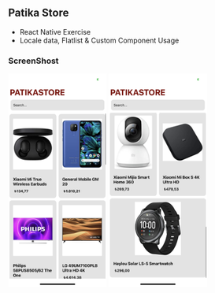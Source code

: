 ## Patika Store

- React Native Exercise
- Locale data, Flatlist & Custom Component Usage

### ScreenShost

<img src="./ss1.PNG" width="200"/> <img src="./ss2.PNG" width="200"/>
